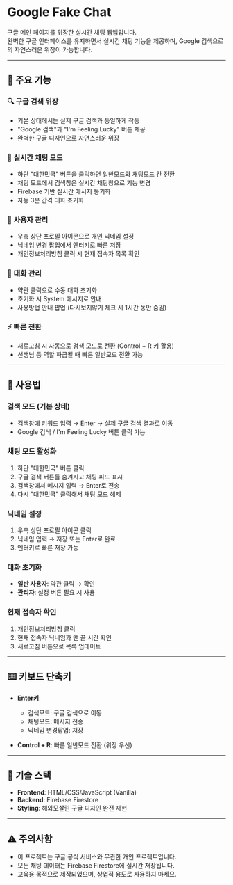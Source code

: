 # Google Fake Chat

구글 메인 페이지를 위장한 실시간 채팅 웹앱입니다.  
완벽한 구글 인터페이스를 유지하면서 실시간 채팅 기능을 제공하며, Google 검색으로의 자연스러운 위장이 가능합니다.

---

## 🎯 주요 기능

### 🔍 **구글 검색 위장**
- 기본 상태에서는 실제 구글 검색과 동일하게 작동
- "Google 검색"과 "I'm Feeling Lucky" 버튼 제공
- 완벽한 구글 디자인으로 자연스러운 위장

### 💬 **실시간 채팅 모드**
- 하단 "대한민국" 버튼을 클릭하면 일반모드와 채팅모드 간 전환
- 채팅 모드에서 검색창은 실시간 채팅창으로 기능 변경
- Firebase 기반 실시간 메시지 동기화
- 자동 3분 간격 대화 초기화

### 👤 **사용자 관리**
- 우측 상단 프로필 아이콘으로 개인 닉네임 설정
- 닉네임 변경 팝업에서 엔터키로 빠른 저장
- 개인정보처리방침 클릭 시 현재 접속자 목록 확인

### 🔄 **대화 관리**
- 약관 클릭으로 수동 대화 초기화
- 초기화 시 System 메시지로 안내
- 사용방법 안내 팝업 (다시보지않기 체크 시 1시간 동안 숨김)

### ⚡ **빠른 전환**
- 새로고침 시 자동으로 검색 모드로 전환 (Control + R 키 활용)
- 선생님 등 역할 파급될 때 빠른 일반모드 전환 가능

---

## 📱 사용법

### **검색 모드 (기본 상태)**
- 검색창에 키워드 입력 → Enter → 실제 구글 검색 결과로 이동
- Google 검색 / I'm Feeling Lucky 버튼 클릭 가능

### **채팅 모드 활성화**
1. 하단 "대한민국" 버튼 클릭
2. 구글 검색 버튼들 숨겨지고 채팅 피드 표시
3. 검색창에서 메시지 입력 → Enter로 전송
4. 다시 "대한민국" 클릭해서 채팅 모드 해제

### **닉네임 설정**
1. 우측 상단 프로필 아이콘 클릭
2. 닉네임 입력 → 저장 또는 Enter로 완료
3. 엔터키로 빠른 저장 가능

### **대화 초기화**
- **일반 사용자**: 약관 클릭 → 확인
- **관리자**: 설정 버튼 필요 시 사용

### **현재 접속자 확인**
1. 개인정보처리방침 클릭
2. 현재 접속자 닉네임과 맨 끝 시간 확인
3. 새로고침 버튼으로 목록 업데이트

---

## ⌨️ 키보드 단축키

- **Enter키**: 
  - 검색모드: 구글 검색으로 이동
  - 채팅모드: 메시지 전송
  - 닉네임 변경팝업: 저장

- **Control + R**: 빠른 일반모드 전환 (위장 우선)

---

## 🔧 기술 스택

- **Frontend**: HTML/CSS/JavaScript (Vanilla)
- **Backend**: Firebase Firestore
- **Styling**: 해와모살린 구글 디자인 완전 재현

---

## ⚠️ 주의사항

- 이 프로젝트는 구글 공식 서비스와 무관한 개인 프로젝트입니다.
- 모든 채팅 데이터는 Firebase Firestore에 실시간 저장됩니다.
- 교육용 목적으로 제작되었으며, 상업적 용도로 사용하지 마세요.